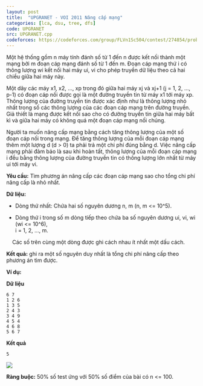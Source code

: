 ```yaml
---
layout: post
title:  "UPGRANET - VOI 2011 Nâng cấp mạng"
categories: [lca, dsu, tree, dfs]
code: UPGRANET
src: UPGRANET.cpp
codeforces: https://codeforces.com/group/FLVn1Sc504/contest/274854/problem/G
---
```


Một hệ thống gồm n máy tính đánh số từ 1 đến n được kết nối thành một mạng bởi m đoạn cáp mạng đánh số từ 1 đến m. Đoạn cáp mạng thứ i có thông lượng wi kết nối hai máy ui, vi cho phép truyền dữ liệu theo cả hai chiều giữa hai máy này.

Một dãy các máy x1, x2, …, xp trong đó giữa hai máy xj và xj+1 (j = 1, 2, …, p-1) có đoạn cáp nối được gọi là một đường truyền tin từ máy x1 tới máy xp. Thông lượng của đường truyền tin được xác định như là thông lượng nhỏ nhất trong số các thông lượng của các đoạn cáp mạng trên đường truyền. Giả thiết là mạng được kết nối sao cho có đường truyền tin giữa hai máy bất kì và giữa hai máy có không quá một đoạn cáp mạng nối chúng.

Người ta muốn nâng cấp mạng bằng cách tăng thông lượng của một số đoạn cáp nối trong mạng. Để tăng thông lượng của mỗi đoạn cáp mạng thêm một lượng d (d > 0) ta phải trả một chi phí đúng bằng d. Việc nâng cấp mạng phải đảm bảo là sau khi hoàn tất, thông lượng của mỗi đoạn cáp mạng i đều bằng thông lượng của đường truyền tin có thông lượng lớn nhất từ máy ui tới máy vi.

**Yêu cầu:** Tìm phương án nâng cấp các đoạn cáp mạng sao cho tổng chi phí nâng cấp là nhỏ nhất.

**Dữ liệu:**

*   Dòng thứ nhất: Chứa hai số nguyên dương n, m (n, m <= 10^5).

*   Dòng thứ i trong số m dòng tiếp theo chứa ba số nguyên dương ui, vi, wi (wi <= 10^6),  
    i = 1, 2, …, m.

    Các số trên cùng một dòng được ghi cách nhau ít nhất một dấu cách.

**Kết quả:** ghi ra một số nguyên duy nhất là tổng chi phí nâng cấp theo phương án tìm được.

**Ví dụ:**

**Dữ liệu**

```
6 7  
1 2 6  
1 3 5  
2 4 3  
3 4 9  
4 5 4  
4 6 8  
5 6 7
```

**Kết quả**

```
5
```

![](https://vn.spoj.com/content/voj:upgranet.png)

**Ràng buộc:** 50% số test ứng với 50% số điểm của bài có n <= 100.

<!--more-->

